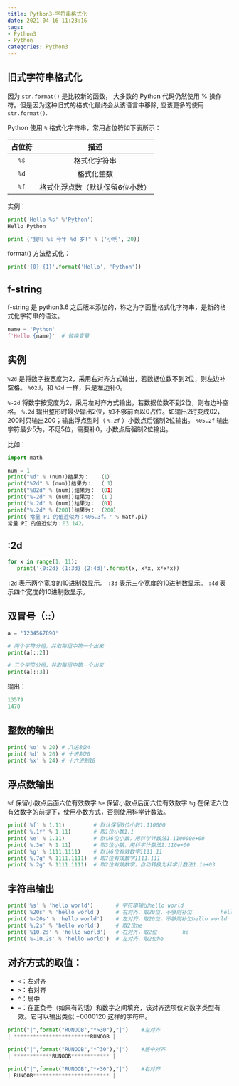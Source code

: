 ```yaml
---
title: Python3-字符串格式化
date: 2021-04-16 11:23:16
tags:
- Python3
- Python
categories: Python3
---
```


## 旧式字符串格式化

因为 `str.format()` 是比较新的函数， 大多数的 Python 代码仍然使用 % 操作符。但是因为这种旧式的格式化最终会从该语言中移除, 应该更多的使用 `str.format()`.

Python 使用 `%` 格式化字符串，常用占位符如下表所示：

| 占位符       | 描述      |
| :-----:| :----: | 
| `%s`  | 	格式化字符串| 
| `%d`  |   	格式化整数| 
| `%f`  | 	格式化浮点数（默认保留6位小数）| 

<!--more-->
实例：

```py
print('Hello %s' %'Python')
Hello Python

print ("我叫 %s 今年 %d 岁!" % ('小明', 20))
```

format() 方法格式化：

```py
print('{0} {1}'.format('Hello', 'Python'))
```

## f-string

f-string 是 python3.6 之后版本添加的，称之为字面量格式化字符串，是新的格式化字符串的语法。

```py
name = 'Python'
f'Hello {name}'  # 替换变量
```

## 实例

`%2d` 是将数字按宽度为2，采用右对齐方式输出，若数据位数不到2位，则左边补空格。
`%02d`，和 `%2d` 一样，只是左边补0。

`%-2d` 将数字按宽度为2，采用左对齐方式输出，若数据位数不到2位，则右边补空格。
`%.2d` 输出整形时最少输出2位，如不够前面以0占位。如输出2时变成02，200时只输出200；输出浮点型时（ `%.2f` ）小数点后强制2位输出。
`%05.2f` 输出字符最少5为，不足5位，需要补0，小数点后强制2位输出。

比如：

```py
import math

num = 1
print("%d" % (num))结果为：   （1）
print("%2d" % (num))结果为：  （ 1）
print("%02d" % (num))结果为： （01）
print("%-2d" % (num))结果为： （1 ）
print("%.2d" % (num))结果为： （01）
print("%.2d" % (200))结果为： （200）
print('常量 PI 的值近似为：%06.3f。' % math.pi)
常量 PI 的值近似为：03.142。
```

## :2d

```py
for x in range(1, 11):
   print('{0:2d} {1:3d} {2:4d}'.format(x, x*x, x*x*x))
```

`:2d` 表示两个宽度的10进制数显示。
`:3d` 表示三个宽度的10进制数显示。
`:4d` 表示四个宽度的10进制数显示。

## 双冒号（::）

```py
a = '1234567890'

# 两个字符分组，并取每组中第一个出来
print(a[::2])

# 三个字符分组，并取每组中第一个出来
print(a[::3])
```

输出：

```py
13579
1470
```

## 整数的输出

```py
print('%o' % 20) # 八进制24
print('%d' % 20) # 十进制20
print('%x' % 24) # 十六进制18
```

## 浮点数输出

`%f` 保留小数点后面六位有效数字
`%e` 保留小数点后面六位有效数字 
`%g` 在保证六位有效数字的前提下，使用小数方式，否则使用科学计数法。

```py
print('%f' % 1.11)         # 默认保留6位小数1.110000
print('%.1f' % 1.11)       # 取1位小数1.1
print('%e' % 1.11)         # 默认6位小数，用科学计数法1.110000e+00
print('%.3e' % 1.11)       # 取3位小数，用科学计数法1.110e+00
print('%g' % 1111.1111)    # 默认6位有效数字1111.11
print('%.7g' % 1111.1111)  # 取7位有效数字1111.111
print('%.2g' % 1111.1111)  # 取2位有效数字，自动转换为科学计数法1.1e+03
```

## 字符串输出

```py
print('%s' % 'hello world')       # 字符串输出hello world
print('%20s' % 'hello world')     # 右对齐，取20位，不够则补位         hello world
print('%-20s' % 'hello world')    # 左对齐，取20位，不够则补位hello world         
print('%.2s' % 'hello world')     # 取2位he
print('%10.2s' % 'hello world')   # 右对齐，取2位        he
print('%-10.2s' % 'hello world')  # 左对齐，取2位he
```

## 对齐方式的取值：

* `<`：左对齐
* `>`：右对齐
* `^`：居中
* `=`：在正负号（如果有的话）和数字之间填充，该对齐选项仅对数字类型有效。它可以输出类似 +0000120 这样的字符串。

```py
print("|",format("RUNOOB","*>30"),"|")    #左对齐
| ************************RUNOOB |

print("|",format("RUNOOB","*^30"),"|")    #居中对齐
| ************RUNOOB************ |

print("|",format("RUNOOB","*<30"),"|")    #右对齐
| RUNOOB************************ |
```